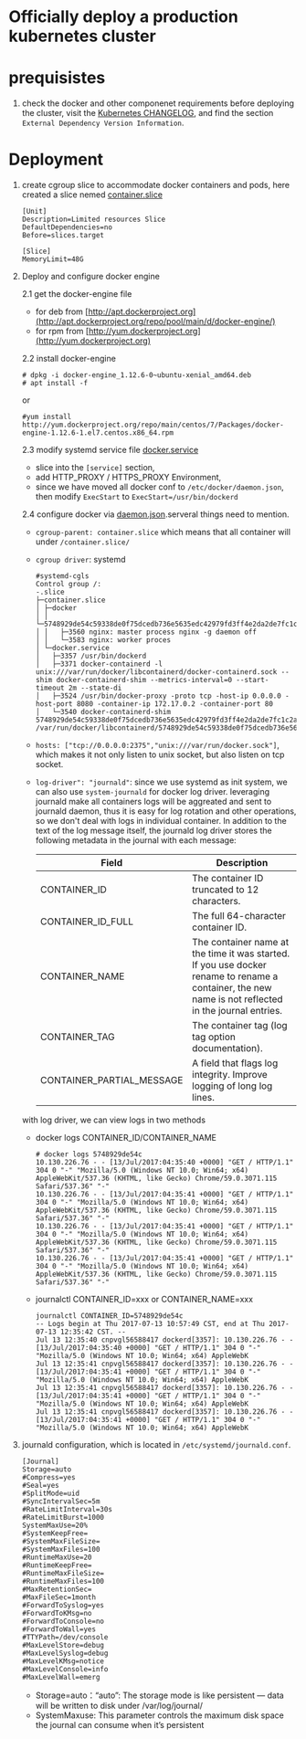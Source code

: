 
# Officially deploy a production kubernetes cluster #

# prequisistes #

  1. check the docker and other componenet requirements before deploying the cluster, visit the [Kubernetes CHANGELOG](https://github.com/kubernetes/kubernetes/blob/master/CHANGELOG.md), and find the section `External Dependency Version Information`.

# Deployment #
1. create cgroup slice to accommodate docker containers and pods, here created a slice nemed [container.slice](./systemd/container.slice) 

    ```
    [Unit]
    Description=Limited resources Slice
    DefaultDependencies=no
    Before=slices.target
    
    [Slice]
    MemoryLimit=48G
   ```
    
2. Deploy and configure docker engine

    2.1 get the docker-engine file 
    - for deb from [http://apt.dockerproject.org](http://apt.dockerproject.org/repo/pool/main/d/docker-engine/)
    - for rpm from [http://yum.dockerproject.org](http://yum.dockerproject.org)

    2.2 install docker-engine 

      ```
      # dpkg -i docker-engine_1.12.6-0~ubuntu-xenial_amd64.deb 
      # apt install -f 
      ```
      or

      ```
      #yum install http://yum.dockerproject.org/repo/main/centos/7/Packages/docker-engine-1.12.6-1.el7.centos.x86_64.rpm
      ``` 
    
    2.3 modify systemd service file [docker.service](./systemd/docker.service)
      - slice into the `[service]` section, 
      - add HTTP_PROXY / HTTPS_PROXY Environment, 
      - since we have moved all docker conf to `/etc/docker/daemon.json`, then modify `ExecStart` to `ExecStart=/usr/bin/dockerd`

    2.4 configure docker via [daemon.json](./Docker/daemon.json).serveral things need to mention.
        
      - `cgroup-parent: container.slice` which means that all container will under  `/container.slice/` 
      - `cgroup driver`: systemd
        ```
        #systemd-cgls
        Control group /:
        -.slice
        ├─container.slice
        │ ├─docker
        │ │ └─5748929de54c59338de0f75dcedb736e5635edc42979fd3ff4e2da2de7fc1c2a
        │ │   ├─3560 nginx: master process nginx -g daemon off
        │ │   └─3583 nginx: worker proces
        │ └─docker.service
        │   ├─3357 /usr/bin/dockerd
        │   ├─3371 docker-containerd -l unix:///var/run/docker/libcontainerd/docker-containerd.sock --shim docker-containerd-shim --metrics-interval=0 --start-timeout 2m --state-di
        │   ├─3524 /usr/bin/docker-proxy -proto tcp -host-ip 0.0.0.0 -host-port 8080 -container-ip 172.17.0.2 -container-port 80
        │   └─3540 docker-containerd-shim 5748929de54c59338de0f75dcedb736e5635edc42979fd3ff4e2da2de7fc1c2a /var/run/docker/libcontainerd/5748929de54c59338de0f75dcedb736e5635edc4297
        ```
      - `hosts: ["tcp://0.0.0.0:2375","unix:///var/run/docker.sock"]`, which makes it not only listen to unix socket, but also listen on tcp socket.

      - `log-driver": "journald"`: since we use systemd as init system, we can also use `system-journald` for docker log driver. leveraging journald make all containers logs will be aggreated and sent to journald daemon, thus it is easy for log rotation and other operations, so we don't deal with logs in individual container. In addition to the text of the log message itself, the journald log driver stores the following metadata in the journal with each message:

        Field	|Description
        --------|---------
        CONTAINER_ID|	The container ID truncated to 12 characters.
        CONTAINER_ID_FULL|	The full 64-character container ID.
        CONTAINER_NAME|	The container name at the time it was started. If you use docker rename to rename a container, the new name is not reflected in the journal entries.
        CONTAINER_TAG	|The container tag (log tag option documentation).
        CONTAINER_PARTIAL_MESSAGE|	A field that flags log integrity. Improve logging of long log lines.

      with log driver, we can view logs in two methods
      
      * docker logs CONTAINER_ID/CONTAINER_NAME
        ```
        # docker logs 5748929de54c
        10.130.226.76 - - [13/Jul/2017:04:35:40 +0000] "GET / HTTP/1.1" 304 0 "-" "Mozilla/5.0 (Windows NT 10.0; Win64; x64) AppleWebKit/537.36 (KHTML, like Gecko) Chrome/59.0.3071.115 Safari/537.36" "-"
        10.130.226.76 - - [13/Jul/2017:04:35:41 +0000] "GET / HTTP/1.1" 304 0 "-" "Mozilla/5.0 (Windows NT 10.0; Win64; x64) AppleWebKit/537.36 (KHTML, like Gecko) Chrome/59.0.3071.115 Safari/537.36" "-"
        10.130.226.76 - - [13/Jul/2017:04:35:41 +0000] "GET / HTTP/1.1" 304 0 "-" "Mozilla/5.0 (Windows NT 10.0; Win64; x64) AppleWebKit/537.36 (KHTML, like Gecko) Chrome/59.0.3071.115 Safari/537.36" "-"
        10.130.226.76 - - [13/Jul/2017:04:35:41 +0000] "GET / HTTP/1.1" 304 0 "-" "Mozilla/5.0 (Windows NT 10.0; Win64; x64) AppleWebKit/537.36 (KHTML, like Gecko) Chrome/59.0.3071.115 Safari/537.36" "-"
        ```

      * journalctl CONTAINER_ID=xxx or CONTAINER_NAME=xxx
        ```
        journalctl CONTAINER_ID=5748929de54c
        -- Logs begin at Thu 2017-07-13 10:57:49 CST, end at Thu 2017-07-13 12:35:42 CST. --
        Jul 13 12:35:40 cnpvgl56588417 dockerd[3357]: 10.130.226.76 - - [13/Jul/2017:04:35:40 +0000] "GET / HTTP/1.1" 304 0 "-" "Mozilla/5.0 (Windows NT 10.0; Win64; x64) AppleWebK
        Jul 13 12:35:41 cnpvgl56588417 dockerd[3357]: 10.130.226.76 - - [13/Jul/2017:04:35:41 +0000] "GET / HTTP/1.1" 304 0 "-" "Mozilla/5.0 (Windows NT 10.0; Win64; x64) AppleWebK
        Jul 13 12:35:41 cnpvgl56588417 dockerd[3357]: 10.130.226.76 - - [13/Jul/2017:04:35:41 +0000] "GET / HTTP/1.1" 304 0 "-" "Mozilla/5.0 (Windows NT 10.0; Win64; x64) AppleWebK
        Jul 13 12:35:41 cnpvgl56588417 dockerd[3357]: 10.130.226.76 - - [13/Jul/2017:04:35:41 +0000] "GET / HTTP/1.1" 304 0 "-" "Mozilla/5.0 (Windows NT 10.0; Win64; x64) AppleWebK
        ```

3. journald configuration, which is located in `/etc/systemd/journald.conf`.
    ```
    [Journal]
    Storage=auto
    #Compress=yes
    #Seal=yes
    #SplitMode=uid
    #SyncIntervalSec=5m
    #RateLimitInterval=30s
    #RateLimitBurst=1000
    SystemMaxUse=20%
    #SystemKeepFree=
    #SystemMaxFileSize=
    #SystemMaxFiles=100
    #RuntimeMaxUse=20
    #RuntimeKeepFree=
    #RuntimeMaxFileSize=
    #RuntimeMaxFiles=100
    #MaxRetentionSec=
    #MaxFileSec=1month
    #ForwardToSyslog=yes
    #ForwardToKMsg=no
    #ForwardToConsole=no
    #ForwardToWall=yes
    #TTYPath=/dev/console
    #MaxLevelStore=debug
    #MaxLevelSyslog=debug
    #MaxLevelKMsg=notice
    #MaxLevelConsole=info
    #MaxLevelWall=emerg
    ```

    - Storage=auto：“auto”: The storage mode is like persistent — data will be written to disk under /var/log/journal/
    - SystemMaxuse: This parameter controls the maximum disk space the journal can consume when it’s persistent


